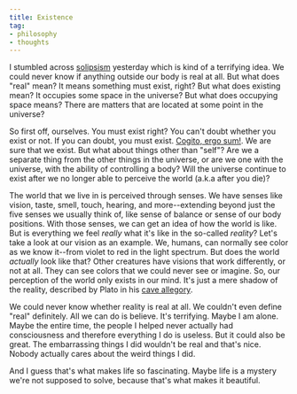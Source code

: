 ```yaml
---
title: Existence
tag:
- philosophy
- thoughts
---
```


I stumbled across [solipsism](https://en.wikipedia.org/wiki/Solipsism) yesterday which is kind of a terrifying idea. We could never know if anything outside our body is real at all. But what does "real" mean? It means something must exist, right? But what does existing mean? It occupies some space in the universe? But what does occupying space means? There are matters that are located at some point in the universe?

So first off, ourselves. You must exist right? You can't doubt whether you exist or not. If you can doubt, you must exist. [Cogito, ergo sum!](https://en.wikipedia.org/wiki/Cogito%2C_ergo_sum). We are sure that we exist. But what about things other than "self"? Are we a separate thing from the other things in the universe, or are we one with the universe, with the ability of controlling a body? Will the universe continue to exist after we no longer able to perceive the world (a.k.a after you die)?

The world that we live in is perceived through senses. We have senses like vision, taste, smell, touch, hearing, and more--extending beyond just the five senses we usually think of, like sense of balance or sense of our body positions. With those senses, we can get an idea of how the world is like. But is everything we feel *really* what it's like in the so-called *reality*? Let's take a look at our vision as an example. We, humans, can normally see color as we know it--from violet to red in the light spectrum. But does the world *actually* look like that? Other creatures have visions that work differently, or not at all. They can see colors that we could never see or imagine. So, our perception of the world only exists in our mind. It's just a mere shadow of the reality, described by Plato in his [cave allegory](https://en.wikipedia.org/wiki/Allegory_of_the_cave).

We could never know whether reality is real at all. We couldn't even define "real" definitely. All we can do is believe. It's terrifying. Maybe I am alone. Maybe the entire time, the people I helped never actually had consciousness and therefore everything I do is useless. But it could also be great. The embarrassing things I did wouldn't be real and that's nice. Nobody actually cares about the weird things I did.

And I guess that's what makes life so fascinating. Maybe life is a mystery we're not supposed to solve, because that's what makes it beautiful.

